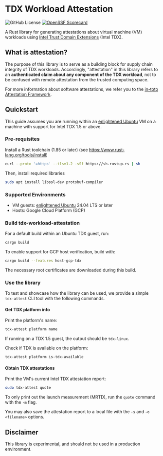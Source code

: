 # TDX Workload Attestation
![GitHub License](https://img.shields.io/github/license/IntelLabs/il-opensource-template)
[![OpenSSF Scorecard](https://api.scorecard.dev/projects/github.com/IntelLabs/il-opensource-template/badge)](https://scorecard.dev/viewer/?uri=github.com/IntelLabs/il-opensource-template)
<!-- UNCOMMENT AS NEEDED
[![Unit Tests](https://github.com/IntelLabs/ConvAssist/actions/workflows/run_unittests.yaml/badge.svg?branch=covassist-cleanup)](https://github.com/IntelLabs/ConvAssist/actions/workflows/run_unittests.yaml)
[![pytorch](https://img.shields.io/badge/PyTorch-v2.4.1-green?logo=pytorch)](https://pytorch.org/get-started/locally/)
![python-support](https://img.shields.io/badge/Python-3.12-3?logo=python)
-->

A Rust library for generating attestations about virtual machine (VM) workloads
using [Intel Trust Domain Extensions] (Intel TDX).

## What is attestation?

The purpose of this library is to serve as a building block for supply chain
integrity of TDX workloads. Accordingly, "attestation" in this library refers
to an **authenticated claim about any component of the TDX workload**, not to be
confused with remote attestation from the trusted computing space.

For more information about software attestations, we refer you to the
[in-toto Attestation Framework](https://github.com/in-toto/attestation/blob/main/spec/README.md#in-toto-attestation-framework-spec).

## Quickstart

This guide assumes you are running within an [enlightened Ubuntu] VM on a
machine with support for Intel TDX 1.5 or above.

### Pre-requisites

Install a Rust toolchain (1.85 or later) (see https://www.rust-lang.org/tools/install)
```bash
curl --proto '=https' --tlsv1.2 -sSf https://sh.rustup.rs | sh
```

Then, install required libraries
```bash
sudo apt install libssl-dev protobuf-compiler
```

### Supported Environments

- VM guests: [enlightened Ubuntu] 24.04 LTS or later
- Hosts: Google Cloud Platform (GCP)

### Build tdx-workload-attestation

For a default build within an Ubuntu TDX guest, run:
```bash
cargo build
```

To enable support for GCP host verification, build with:
```bash
cargo build --features host-gcp-tdx
```
The necessary root certificates are downloaded during this build.

### Use the library

To test and showcase how the library can be used, we provide a simple
`tdx-attest` CLI tool with the following commands.

#### Get TDX platform info

Print the platform's name:
```bash
tdx-attest platform name
```
If running on a TDX 1.5 guest, the output should be `tdx-linux`.

Check if TDX is available on the platform:
``` bash
tdx-attest platform is-tdx-available
```

#### Obtain TDX attestations

Print the VM's current Intel TDX attestation report:
```bash
sudo tdx-attest quote
```
To only print out the launch measurement (MRTD), run the `quote` command with
the `-m` flag.

You may also save the attestation report to a local file with the `-s` and `-o <filename>` options.

## Disclaimer

This library is experimental, and should not be used in a production environment.

[Intel Trust Domain Extensions]: https://www.intel.com/content/www/us/en/developer/tools/trust-domain-extensions/overview.html
[enlightened Ubuntu]: https://github.com/canonical/tdx
